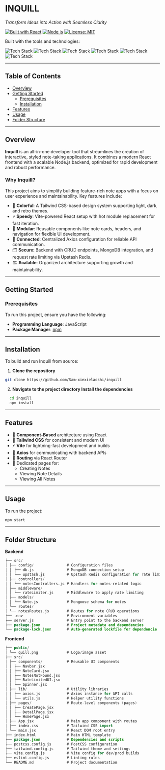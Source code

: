 # INQUILL

_Transform Ideas into Action with Seamless Clarity_

[![Built with React](https://img.shields.io/badge/Built%20With-React-blue)](https://reactjs.org/)
[![Node.js](https://img.shields.io/badge/Backend-Node.js-green)](https://nodejs.org/)
[![License: MIT](https://img.shields.io/badge/License-MIT-yellow.svg)](https://opensource.org/licenses/MIT)

Built with the tools and technologies:

![Tech Stack](https://img.shields.io/badge/React-61DAFB?logo=react&logoColor=white)
![Tech Stack](https://img.shields.io/badge/Node.js-339933?logo=node.js&logoColor=white)
![Tech Stack](https://img.shields.io/badge/MongoDB-47A248?logo=mongodb&logoColor=white)
![Tech Stack](https://img.shields.io/badge/Express-000000?logo=express&logoColor=white)
![Tech Stack](https://img.shields.io/badge/TypeScript-007ACC?logo=typescript&logoColor=white)
![Tech Stack](https://img.shields.io/badge/Tailwind_CSS-38B2AC?logo=tailwind-css&logoColor=white)

---

## Table of Contents

- [Overview](#overview)
- [Getting Started](#getting-started)
  - [Prerequisites](#prerequisites)
  - [Installation](#installation)
- [Features](#features)
- [Usage](#usage)
- [Folder Structure](#folder-structure)

---

## Overview

**Inquill** is an all-in-one developer tool that streamlines the creation of interactive, styled note-taking applications. It combines a modern React frontend with a scalable Node.js backend, optimized for rapid development and robust performance.

### Why Inquill?

This project aims to simplify building feature-rich note apps with a focus on user experience and maintainability. Key features include:

- 🎨 **Colorful**: A Tailwind CSS-based design system supporting light, dark, and retro themes.
- ⚡ **Speedy**: Vite-powered React setup with hot module replacement for fast iteration.
- 🧩 **Modular**: Reusable components like note cards, headers, and navigation for flexible UI development.
- 🔗 **Connected**: Centralized Axios configuration for reliable API communication.
- 🗂️ **Secure**: Backend with CRUD endpoints, MongoDB integration, and request rate limiting via Upstash Redis.
- 🏗️ **Scalable**: Organized architecture supporting growth and maintainability.

---

## Getting Started

### Prerequisites

To run this project, ensure you have the following:

- **Programming Language**: JavaScript
- **Package Manager**: [npm](https://www.npmjs.com/)

---

## Installation

To build and run Inquill from source:

1. **Clone the repository**

  ```bash
  git clone https://github.com/Sam-xiexielaoshi/inquill
  ```

2. **Navigate to the project directory Install the dependencies**
   
 ```bash
   cd inquill
   npm install
 ```

---

## Features

- 🧩 **Component-Based** architecture using React
- 🎨 **Tailwind CSS** for consistent and modern UI
- ⚡ **Vite** for lightning-fast development and builds
- 🔗 **Axios** for communicating with backend APIs
- 🚥 **Routing** via React Router
- 📄 Dedicated pages for:
  - Creating Notes
  - Viewing Note Details
  - Viewing All Notes

---

## Usage
To run the project:
```bash
npm start
```

---

## Folder Structure

**Backend**
```kotlin
├── src/
│ ├── config/               # Configuration files
│ │ ├── db.js               # MongoDB connection setup
│ │ └── upstash.js          # Upstash Redis configuration for rate limiting
│ ├── controllers/
│ │ └── notesControllers.js # Handlers for notes-related logic
│ ├── middleware/
│ │ └── rateLimiter.js      # Middleware to apply rate limiting
│ ├── models/
│ │ └── Note.js             # Mongoose schema for notes
│ └── routes/
│ └── notesRoutes.js        # Routes for note CRUD operations
├── .env                    # Environment variables
├── server.js               # Entry point to the backend server
├── package.json            # Project metadata and dependencies
└── package-lock.json       # Auto-generated lockfile for dependencie
```

**Frontend**
```kotlin
├── public/
│ └── quill.png             # Logo/image asset
├── src/
│ ├── components/           # Reusable UI components
│ │ ├── Navbar.jsx
│ │ ├── NoteCard.jsx
│ │ ├── NotesNotFound.jsx
│ │ ├── RateLimitedUI.jsx
│ │ └── Spinner.jsx
│ ├── lib/                  # Utility libraries
│ │ ├── axios.js            # Axios instance for API calls
│ │ └── utils.js            # Helper utility functions
│ ├── pages/                # Route-level components (pages)
│ │ ├── CreatePage.jsx
│ │ ├── DetailPage.jsx
│ │ └── HomePage.jsx
│ ├── App.jsx               # Main app component with routes
│ ├── index.css             # Tailwind CSS import
│ └── main.jsx              # React DOM root entry
├── index.html              # Main HTML template
├── package.json            # Dependencies and scripts
├── postcss.config.js       # PostCSS configuration
├── tailwind.config.js      # Tailwind theme and settings
├── vite.config.js          # Vite config for dev/prod builds
├── eslint.config.js        # Linting rules
└── README.md               # Project documentation
```

